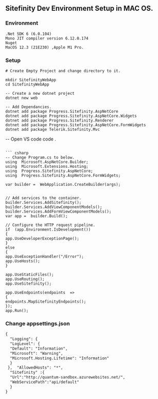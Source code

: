 ## Sitefinity Dev Environment Setup in MAC OS.
### Environment
```
.Net SDK 6 (6.0.104)
Mono JIT compiler version 6.12.0.174
Nuget
MacOS 12.3 (21E230) ,Apple M1 Pro.
```
### Setup
``` console
# Create Empty Project and change directory to it.

mkdir SitefinityWebApp
cd SitefinityWebApp

-- Create a new dotnet project
dotnet new web

-- Add Dependancies.
dotnet add package Progress.Sitefinity.AspNetCore
dotnet add package Progress.Sitefinity.AspNetCore.Widgets
dotnet add package Progress.Sitefinity.Renderer
dotnet add package Progress.Sitefinity.AspNetCore.FormWidgets
dotnet add package Telerik.Sitefinity.Mvc
```
-- Open VS code 
code .
```

``` csharp
-- Change Program.cs to below.
using  Microsoft.AspNetCore.Builder;
using  Microsoft.Extensions.Hosting;
using  Progress.Sitefinity.AspNetCore;
using  Progress.Sitefinity.AspNetCore.FormWidgets;

var builder =  WebApplication.CreateBuilder(args);


// Add services to the container.
builder.Services.AddSitefinity();
builder.Services.AddViewComponentModels();
builder.Services.AddFormViewComponentModels();
var app =  builder.Build();

// Configure the HTTP request pipeline.
if  (app.Environment.IsDevelopment())
{
app.UseDeveloperExceptionPage();
}
else
{
app.UseExceptionHandler("/Error");
app.UseHosts();
}

app.UseStaticFiles();
app.UseRouting();
app.UseSitefinity();

app.UseEndpoints(endpoints  =>
{
endpoints.MapSitefinityEndpoints();
});
app.Run();
```
###  Change appsettings.json

``` xml
{  
  "Logging": {  
  "LogLevel": {  
  "Default": "Information",  
  "Microsoft": "Warning",  
  "Microsoft.Hosting.Lifetime": "Information"  
  }  
 },  "AllowedHosts": "*",  
  "Sitefinity" :{  
  "Url":"http://quantum-sandbox.azurewebsites.net/",  
  "WebServicePath":"api/default"  
  }  
}
``` 
